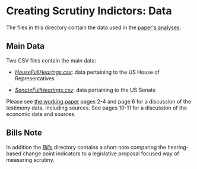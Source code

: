 # Creating Scrutiny Indictors: Data

The files in this directory contain the data used in the [paper's analyses](FedChangePointNote/paper/source/MainAnalysis_Figures.R).

## Main Data

Two CSV files contain the main data:

- *[HouseFullHearings.csv](FedChangePointNote/paper/data/HouseFullHearings.csv)*: data pertaining to the US House of Representatives

- *[SenateFullHearings.csv](FedChangePointNote/paper/data/SenateFullHearings.csv)*: data pertaining to the US Senate

Please see [the working paper](FedChangePointNote/paper/ChangPointCongFed.pdf) pages 2-4 and page 6 for a discussion of the testimony data, including sources. See pages 10-11 for a discussion of the economic data and sources.

## Bills Note

In addition the *[Bills](Bills/)* directory contains a short note comparing the hearing-based change point indicators to a legislative proposal focused way of measuring scrutiny.
